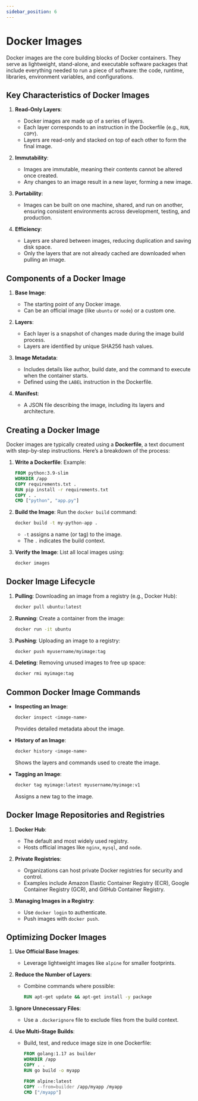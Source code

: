 ```yaml
---
sidebar_position: 6
---
```


# Docker Images

Docker images are the core building blocks of Docker containers. They serve as lightweight, stand-alone, and executable software packages that include everything needed to run a piece of software: the code, runtime, libraries, environment variables, and configurations.

## Key Characteristics of Docker Images

1. **Read-Only Layers**:

   - Docker images are made up of a series of layers.
   - Each layer corresponds to an instruction in the Dockerfile (e.g., `RUN`, `COPY`).
   - Layers are read-only and stacked on top of each other to form the final image.

2. **Immutability**:

   - Images are immutable, meaning their contents cannot be altered once created.
   - Any changes to an image result in a new layer, forming a new image.

3. **Portability**:

   - Images can be built on one machine, shared, and run on another, ensuring consistent environments across development, testing, and production.

4. **Efficiency**:
   - Layers are shared between images, reducing duplication and saving disk space.
   - Only the layers that are not already cached are downloaded when pulling an image.

## Components of a Docker Image

1. **Base Image**:

   - The starting point of any Docker image.
   - Can be an official image (like `ubuntu` or `node`) or a custom one.

2. **Layers**:

   - Each layer is a snapshot of changes made during the image build process.
   - Layers are identified by unique SHA256 hash values.

3. **Image Metadata**:

   - Includes details like author, build date, and the command to execute when the container starts.
   - Defined using the `LABEL` instruction in the Dockerfile.

4. **Manifest**:
   - A JSON file describing the image, including its layers and architecture.

## Creating a Docker Image

Docker images are typically created using a **Dockerfile**, a text document with step-by-step instructions. Here’s a breakdown of the process:

1. **Write a Dockerfile**:
   Example:

   ```dockerfile
   FROM python:3.9-slim
   WORKDIR /app
   COPY requirements.txt .
   RUN pip install -r requirements.txt
   COPY . .
   CMD ["python", "app.py"]
   ```

2. **Build the Image**:
   Run the `docker build` command:

   ```bash
   docker build -t my-python-app .
   ```

   - `-t` assigns a name (or tag) to the image.
   - The `.` indicates the build context.

3. **Verify the Image**:
   List all local images using:
   ```bash
   docker images
   ```

## Docker Image Lifecycle

1. **Pulling**:
   Downloading an image from a registry (e.g., Docker Hub):

   ```bash
   docker pull ubuntu:latest
   ```

2. **Running**:
   Create a container from the image:

   ```bash
   docker run -it ubuntu
   ```

3. **Pushing**:
   Uploading an image to a registry:

   ```bash
   docker push myusername/myimage:tag
   ```

4. **Deleting**:
   Removing unused images to free up space:
   ```bash
   docker rmi myimage:tag
   ```

## Common Docker Image Commands

- **Inspecting an Image**:

  ```bash
  docker inspect <image-name>
  ```

  Provides detailed metadata about the image.

- **History of an Image**:

  ```bash
  docker history <image-name>
  ```

  Shows the layers and commands used to create the image.

- **Tagging an Image**:
  ```bash
  docker tag myimage:latest myusername/myimage:v1
  ```
  Assigns a new tag to the image.

## Docker Image Repositories and Registries

1. **Docker Hub**:

   - The default and most widely used registry.
   - Hosts official images like `nginx`, `mysql`, and `node`.

2. **Private Registries**:

   - Organizations can host private Docker registries for security and control.
   - Examples include Amazon Elastic Container Registry (ECR), Google Container Registry (GCR), and GitHub Container Registry.

3. **Managing Images in a Registry**:
   - Use `docker login` to authenticate.
   - Push images with `docker push`.

## Optimizing Docker Images

1. **Use Official Base Images**:

   - Leverage lightweight images like `alpine` for smaller footprints.

2. **Reduce the Number of Layers**:

   - Combine commands where possible:
     ```dockerfile
     RUN apt-get update && apt-get install -y package
     ```

3. **Ignore Unnecessary Files**:

   - Use a `.dockerignore` file to exclude files from the build context.

4. **Use Multi-Stage Builds**:

   - Build, test, and reduce image size in one Dockerfile:

     ```dockerfile
     FROM golang:1.17 as builder
     WORKDIR /app
     COPY . .
     RUN go build -o myapp

     FROM alpine:latest
     COPY --from=builder /app/myapp /myapp
     CMD ["/myapp"]
     ```

